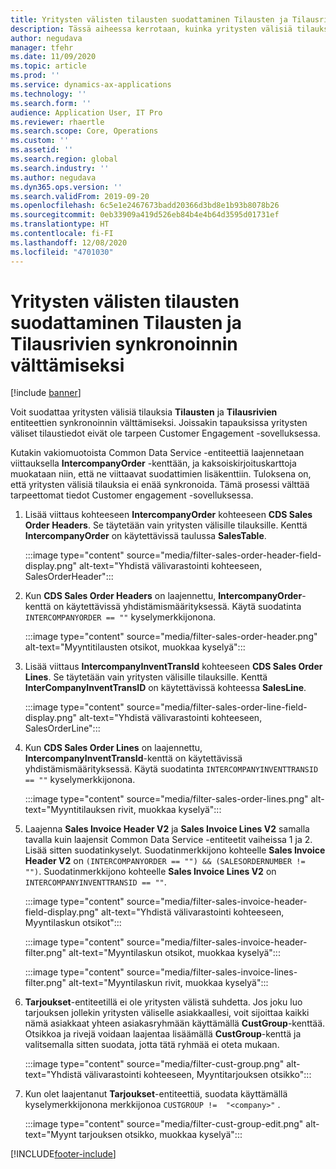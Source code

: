 ```yaml
---
title: Yritysten välisten tilausten suodattaminen Tilausten ja Tilausrivien synkronoinnin välttämiseksi
description: Tässä aiheessa kerrotaan, kuinka yritysten välisiä tilauksia suodatetaan Tilausten ja Tilausrivien synkronoinnin välttämiseksi.
author: negudava
manager: tfehr
ms.date: 11/09/2020
ms.topic: article
ms.prod: ''
ms.service: dynamics-ax-applications
ms.technology: ''
ms.search.form: ''
audience: Application User, IT Pro
ms.reviewer: rhaertle
ms.search.scope: Core, Operations
ms.custom: ''
ms.assetid: ''
ms.search.region: global
ms.search.industry: ''
ms.author: negudava
ms.dyn365.ops.version: ''
ms.search.validFrom: 2019-09-20
ms.openlocfilehash: 6c5e1e2467673badd20366d3bd8e1b93b8078b26
ms.sourcegitcommit: 0eb33909a419d526eb84b4e4b64d3595d01731ef
ms.translationtype: HT
ms.contentlocale: fi-FI
ms.lasthandoff: 12/08/2020
ms.locfileid: "4701030"
---
```

# <a name="filter-intercompany-orders-to-avoid-synchronizing-orders-and-orderlines"></a>Yritysten välisten tilausten suodattaminen Tilausten ja Tilausrivien synkronoinnin välttämiseksi

[!include [banner](../../includes/banner.md)]

Voit suodattaa yritysten välisiä tilauksia **Tilausten** ja **Tilausrivien** entiteettien synkronoinnin välttämiseksi. Joissakin tapauksissa yritysten väliset tilaustiedot eivät ole tarpeen Customer Engagement -sovelluksessa.

Kutakin vakiomuotoista Common Data Service -entiteettiä laajennetaan viittauksella **IntercompanyOrder** -kenttään, ja kaksoiskirjoituskarttoja muokataan niin, että ne viittaavat suodattimien lisäkenttiin. Tuloksena on, että yritysten välisiä tilauksia ei enää synkronoida. Tämä prosessi välttää tarpeettomat tiedot Customer engagement -sovelluksessa.

1. Lisää viittaus kohteeseen **IntercompanyOrder** kohteeseen **CDS Sales Order Headers**. Se täytetään vain yritysten välisille tilauksille. Kenttä **IntercompanyOrder** on käytettävissä taulussa **SalesTable**.

    :::image type="content" source="media/filter-sales-order-header-field-display.png" alt-text="Yhdistä välivarastointi kohteeseen, SalesOrderHeader":::
    
2. Kun **CDS Sales Order Headers** on laajennettu, **IntercompanyOrder**-kenttä on käytettävissä yhdistämismäärityksessä. Käytä suodatinta `INTERCOMPANYORDER == ""` kyselymerkkijonona.

    :::image type="content" source="media/filter-sales-order-header.png" alt-text="Myyntitilausten otsikot, muokkaa kyselyä":::

3. Lisää viittaus **IntercompanyInventTransId** kohteeseen **CDS Sales Order Lines**.  Se täytetään vain yritysten välisille tilauksille. Kenttä **InterCompanyInventTransID** on käytettävissä kohteessa **SalesLine**.

    :::image type="content" source="media/filter-sales-order-line-field-display.png" alt-text="Yhdistä välivarastointi kohteeseen, SalesOrderLine":::

4. Kun **CDS Sales Order Lines** on laajennettu, **IntercompanyInventTransId**-kenttä on käytettävissä yhdistämismäärityksessä. Käytä suodatinta `INTERCOMPANYINVENTTRANSID == ""` kyselymerkkijonona.

    :::image type="content" source="media/filter-sales-order-lines.png" alt-text="Myyntitilauksen rivit, muokkaa kyselyä":::

5. Laajenna **Sales Invoice Header V2** ja **Sales Invoice Lines V2** samalla tavalla kuin laajensit Common Data Service -entiteetit vaiheissa 1 ja 2. Lisää sitten suodatinkyselyt. Suodatinmerkkijono kohteelle **Sales Invoice Header V2** on `(INTERCOMPANYORDER == "") && (SALESORDERNUMBER != "")`. Suodatinmerkkijono kohteelle **Sales Invoice Lines V2** on `INTERCOMPANYINVENTTRANSID == ""`.

    :::image type="content" source="media/filter-sales-invoice-header-field-display.png" alt-text="Yhdistä välivarastointi kohteeseen, Myyntilaskun otsikot":::

    :::image type="content" source="media/filter-sales-invoice-header-filter.png" alt-text="Myyntilaskun otsikot, muokkaa kyselyä":::

    :::image type="content" source="media/filter-sales-invoice-lines-filter.png" alt-text="Myyntilaskun rivit, muokkaa kyselyä":::

6. **Tarjoukset**-entiteetillä ei ole yritysten välistä suhdetta. Jos joku luo tarjouksen jollekin yritysten väliselle asiakkaallesi, voit sijoittaa kaikki nämä asiakkaat yhteen asiakasryhmään käyttämällä **CustGroup**-kenttää.  Otsikkoa ja rivejä voidaan laajentaa lisäämällä **CustGroup**-kenttä ja valitsemalla sitten suodata, jotta tätä ryhmää ei oteta mukaan.

    :::image type="content" source="media/filter-cust-group.png" alt-text="Yhdistä välivarastointi kohteeseen, Myyntitarjouksen otsikko":::

7. Kun olet laajentanut **Tarjoukset**-entiteettiä, suodata käyttämällä kyselymerkkijonona merkkijonoa `CUSTGROUP !=  "<company>"` .

    :::image type="content" source="media/filter-cust-group-edit.png" alt-text="Myynt tarjouksen otsikko, muokkaa kyselyä":::


[!INCLUDE[footer-include](../../../../includes/footer-banner.md)]